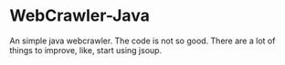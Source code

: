 # WebCrawler-Java
An simple java webcrawler. The code is not so good. There are a lot of things to improve, like, start using jsoup.

